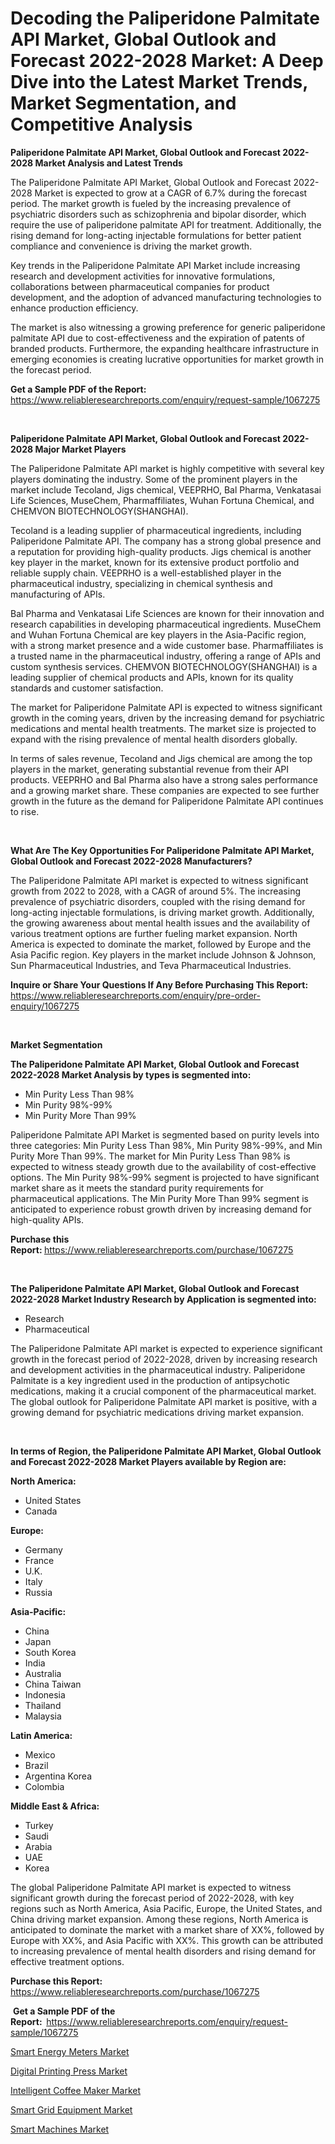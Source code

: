 <p><h1>Decoding the Paliperidone Palmitate API Market, Global Outlook and Forecast 2022-2028 Market: A Deep Dive into the Latest Market Trends, Market Segmentation, and Competitive Analysis</h1></p><p><strong>Paliperidone Palmitate API Market, Global Outlook and Forecast 2022-2028 Market Analysis and Latest Trends</strong></p>
<p><p>The Paliperidone Palmitate API Market, Global Outlook and Forecast 2022-2028 Market is expected to grow at a CAGR of 6.7% during the forecast period. The market growth is fueled by the increasing prevalence of psychiatric disorders such as schizophrenia and bipolar disorder, which require the use of paliperidone palmitate API for treatment. Additionally, the rising demand for long-acting injectable formulations for better patient compliance and convenience is driving the market growth.</p><p>Key trends in the Paliperidone Palmitate API Market include increasing research and development activities for innovative formulations, collaborations between pharmaceutical companies for product development, and the adoption of advanced manufacturing technologies to enhance production efficiency.</p><p>The market is also witnessing a growing preference for generic paliperidone palmitate API due to cost-effectiveness and the expiration of patents of branded products. Furthermore, the expanding healthcare infrastructure in emerging economies is creating lucrative opportunities for market growth in the forecast period.</p></p>
<p><strong>Get a Sample PDF of the Report:&nbsp;</strong> <a href="https://www.reliableresearchreports.com/enquiry/request-sample/1067275">https://www.reliableresearchreports.com/enquiry/request-sample/1067275</a></p>
<p>&nbsp;</p>
<p><strong>Paliperidone Palmitate API Market, Global Outlook and Forecast 2022-2028 Major Market Players</strong></p>
<p><p>The Paliperidone Palmitate API market is highly competitive with several key players dominating the industry. Some of the prominent players in the market include Tecoland, Jigs chemical, VEEPRHO, Bal Pharma, Venkatasai Life Sciences, MuseChem, Pharmaffiliates, Wuhan Fortuna Chemical, and CHEMVON BIOTECHNOLOGY(SHANGHAI).</p><p>Tecoland is a leading supplier of pharmaceutical ingredients, including Paliperidone Palmitate API. The company has a strong global presence and a reputation for providing high-quality products. Jigs chemical is another key player in the market, known for its extensive product portfolio and reliable supply chain. VEEPRHO is a well-established player in the pharmaceutical industry, specializing in chemical synthesis and manufacturing of APIs.</p><p>Bal Pharma and Venkatasai Life Sciences are known for their innovation and research capabilities in developing pharmaceutical ingredients. MuseChem and Wuhan Fortuna Chemical are key players in the Asia-Pacific region, with a strong market presence and a wide customer base. Pharmaffiliates is a trusted name in the pharmaceutical industry, offering a range of APIs and custom synthesis services. CHEMVON BIOTECHNOLOGY(SHANGHAI) is a leading supplier of chemical products and APIs, known for its quality standards and customer satisfaction.</p><p>The market for Paliperidone Palmitate API is expected to witness significant growth in the coming years, driven by the increasing demand for psychiatric medications and mental health treatments. The market size is projected to expand with the rising prevalence of mental health disorders globally.</p><p>In terms of sales revenue, Tecoland and Jigs chemical are among the top players in the market, generating substantial revenue from their API products. VEEPRHO and Bal Pharma also have a strong sales performance and a growing market share. These companies are expected to see further growth in the future as the demand for Paliperidone Palmitate API continues to rise.</p></p>
<p>&nbsp;</p>
<p><strong>What Are The Key Opportunities For Paliperidone Palmitate API Market, Global Outlook and Forecast 2022-2028 Manufacturers?</strong></p>
<p><p>The Paliperidone Palmitate API market is expected to witness significant growth from 2022 to 2028, with a CAGR of around 5%. The increasing prevalence of psychiatric disorders, coupled with the rising demand for long-acting injectable formulations, is driving market growth. Additionally, the growing awareness about mental health issues and the availability of various treatment options are further fueling market expansion. North America is expected to dominate the market, followed by Europe and the Asia Pacific region. Key players in the market include Johnson & Johnson, Sun Pharmaceutical Industries, and Teva Pharmaceutical Industries.</p></p>
<p><strong>Inquire or Share Your Questions If Any Before Purchasing This Report:</strong> <a href="https://www.reliableresearchreports.com/enquiry/pre-order-enquiry/1067275">https://www.reliableresearchreports.com/enquiry/pre-order-enquiry/1067275</a></p>
<p>&nbsp;</p>
<p><strong>Market Segmentation</strong></p>
<p><strong>The Paliperidone Palmitate API Market, Global Outlook and Forecast 2022-2028 Market Analysis by types is segmented into:</strong></p>
<p><ul><li>Min Purity Less Than 98%</li><li>Min Purity 98%-99%</li><li>Min Purity More Than 99%</li></ul></p>
<p><p>Paliperidone Palmitate API Market is segmented based on purity levels into three categories: Min Purity Less Than 98%, Min Purity 98%-99%, and Min Purity More Than 99%. The market for Min Purity Less Than 98% is expected to witness steady growth due to the availability of cost-effective options. The Min Purity 98%-99% segment is projected to have significant market share as it meets the standard purity requirements for pharmaceutical applications. The Min Purity More Than 99% segment is anticipated to experience robust growth driven by increasing demand for high-quality APIs.</p></p>
<p><strong>Purchase this Report:&nbsp;</strong><a href="https://www.reliableresearchreports.com/purchase/1067275">https://www.reliableresearchreports.com/purchase/1067275</a></p>
<p>&nbsp;</p>
<p><strong>The Paliperidone Palmitate API Market, Global Outlook and Forecast 2022-2028 Market Industry Research by Application is segmented into:</strong></p>
<p><ul><li>Research</li><li>Pharmaceutical</li></ul></p>
<p><p>The Paliperidone Palmitate API market is expected to experience significant growth in the forecast period of 2022-2028, driven by increasing research and development activities in the pharmaceutical industry. Paliperidone Palmitate is a key ingredient used in the production of antipsychotic medications, making it a crucial component of the pharmaceutical market. The global outlook for Paliperidone Palmitate API market is positive, with a growing demand for psychiatric medications driving market expansion.</p></p>
<p>&nbsp;</p>
<p><strong>In terms of Region, the Paliperidone Palmitate API Market, Global Outlook and Forecast 2022-2028 Market Players available by Region are:</strong></p>
<p>
    <p> <strong> North America: </strong>
        <ul>
            <li>United States</li>
            <li>Canada</li>
        </ul>
        </p> 
    <p> <strong> Europe: </strong>
        <ul>
            <li>Germany</li>
            <li>France</li>
            <li>U.K.</li>
            <li>Italy</li>
            <li>Russia</li>
        </ul>
        </p> 
    <p> <strong> Asia-Pacific: </strong>
        <ul>
            <li>China</li>
            <li>Japan</li>
            <li>South Korea</li>
            <li>India</li>
            <li>Australia</li>
            <li>China Taiwan</li>
            <li>Indonesia</li>
            <li>Thailand</li>
            <li>Malaysia</li>
        </ul>
        </p> 
    <p> <strong> Latin America: </strong>
        <ul>
            <li>Mexico</li>
            <li>Brazil</li>
            <li>Argentina Korea</li>
            <li>Colombia</li>
        </ul>
        </p> 
    <p> <strong> Middle East & Africa: </strong>
        <ul>
            <li>Turkey</li>
            <li>Saudi</li>
            <li>Arabia</li>
            <li>UAE</li>
            <li>Korea</li>
        </ul>
    </p>
    </p>
<p><p>The global Paliperidone Palmitate API market is expected to witness significant growth during the forecast period of 2022-2028, with key regions such as North America, Asia Pacific, Europe, the United States, and China driving market expansion. Among these regions, North America is anticipated to dominate the market with a market share of XX%, followed by Europe with XX%, and Asia Pacific with XX%. This growth can be attributed to increasing prevalence of mental health disorders and rising demand for effective treatment options.</p></p>
<p><strong>Purchase this Report: </strong><a href="https://www.reliableresearchreports.com/purchase/1067275">https://www.reliableresearchreports.com/purchase/1067275</a></p>
<p>&nbsp;<strong>Get a Sample PDF of the Report:&nbsp;&nbsp;</strong><a href="https://www.reliableresearchreports.com/enquiry/request-sample/1067275">https://www.reliableresearchreports.com/enquiry/request-sample/1067275</a></p>
<p><strong></strong></p>
<p><p><a href="https://medium.com/@penelopeparsons766/decoding-smart-energy-meters-market-metrics-market-share-trends-and-growth-patterns-14217cee1739">Smart Energy Meters Market</a></p><p><a href="https://medium.com/@penelopeparsons766/digital-printing-press-market-analysis-its-cagr-market-segmentation-and-global-industry-overview-a304cfc577f8">Digital Printing Press Market</a></p><p><a href="https://medium.com/@penelopeparsons766/intelligent-coffee-maker-market-outlook-industry-overview-and-forecast-2024-to-2031-fc28f0e2f681">Intelligent Coffee Maker Market</a></p><p><a href="https://medium.com/@penelopeparsons766/smart-grid-equipment-market-trends-forecast-and-competitive-analysis-to-2031-cc3f8aba021a">Smart Grid Equipment Market</a></p><p><a href="https://medium.com/@penelopeparsons766/smart-machines-market-report-reveals-the-latest-trends-and-growth-opportunities-of-this-market-161830682d9c">Smart Machines Market</a></p></p>